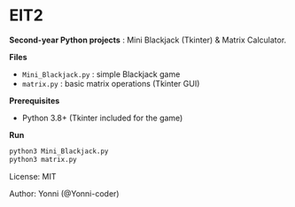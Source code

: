 # EIT2

**Second-year Python projects** : Mini Blackjack (Tkinter) & Matrix Calculator.

**Files**

- `Mini_Blackjack.py` : simple Blackjack game
- `matrix.py` : basic matrix operations (Tkinter GUI)

**Prerequisites**

- Python 3.8+ (Tkinter included for the game)

**Run**

```bash
python3 Mini_Blackjack.py
python3 matrix.py
```

License: MIT

Author: Yonni (@Yonni-coder)
